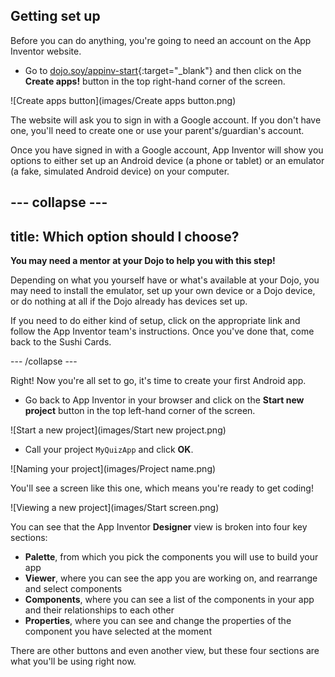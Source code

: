 ## Getting set up

Before you can do anything, you're going to need an account on the App Inventor website. 

+ Go to [dojo.soy/appinv-start](http://dojo.soy/appinv-start){:target="_blank"} and then click on the **Create apps!** button in the top right-hand corner of the screen.

![Create apps button](images/Create apps button.png)

The website will ask you to sign in with a Google account. If you don't have one, you'll need to create one or use your parent's/guardian's account.

Once you have signed in with a Google account, App Inventor will show you options to either set up an Android device (a phone or tablet) or an emulator (a fake, simulated Android device) on your computer.

--- collapse ---
---
title: Which option should I choose?
---

**You may need a mentor at your Dojo to help you with this step!** 

Depending on what you yourself have or what's available at your Dojo, you may need to install the emulator, set up your own device or a Dojo device, or do nothing at all if the Dojo already has devices set up. 

If you need to do either kind of setup, click on the appropriate link and follow the App Inventor team's instructions. Once you've done that, come back to the Sushi Cards.

--- /collapse ---

Right! Now you're all set to go, it's time to create your first Android app.

+ Go back to App Inventor in your browser and click on the **Start new project** button in the top left-hand corner of the screen.

![Start a new project](images/Start new project.png)

+ Call your project `MyQuizApp` and click **OK**.

![Naming your project](images/Project name.png)

You'll see a screen like this one, which means you're ready to get coding!

![Viewing a new project](images/Start screen.png)

You can see that the App Inventor **Designer** view is broken into four key sections:
 + **Palette**, from which you pick the components you will use to build your app
 + **Viewer**, where you can see the app you are working on, and rearrange and select components
 + **Components**, where you can see a list of the components in your app and their relationships to each other
 + **Properties**, where you can see and change the properties of the component you have selected at the moment
  
There are other buttons and even another view, but these four sections are what you'll be using right now.

